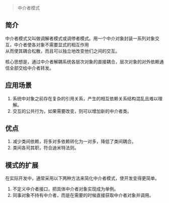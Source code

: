 > 中介者模式

## 简介

中介者模式又叫做调解者模式或调停者模式。用一个中介对象封装一系列对象交互，中介者使各对象不需要显式的相互作用  
从而使其耦合松散，而且可以独立地改变他们之间的交互。

核心思想是，通过中介者解耦系统各层次对象的直接耦合，层次对象的对外依赖通信全部交给中介者转发。  

## 应用场景
1. 系统中对象之前存在复杂的引用关系，产生的相互依赖关系结构混乱且难以理解。
2. 交互的公共行为，如果需要改变，则可以增加新的中介者类。

## 优点
1. 减少类间依赖，将多对多依赖转化为一对多，降低了类间耦合。
2. 类间各司其职，符合迪米特法则。

## 模式的扩展
在实际开发中，通常采用以下两种方法来简化中介者模式，使开发变得更简单。  
1. 不定义中介者接口，把具体中介者对象实现成为单例。
2. 同事对象不持有中介者，而是在需要的时候直接获取中介者对象并调用。